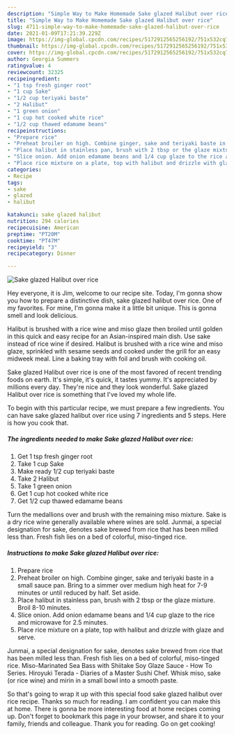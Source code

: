 ```yaml
---
description: "Simple Way to Make Homemade Sake glazed Halibut over rice"
title: "Simple Way to Make Homemade Sake glazed Halibut over rice"
slug: 4711-simple-way-to-make-homemade-sake-glazed-halibut-over-rice
date: 2021-01-09T17:21:39.229Z
image: https://img-global.cpcdn.com/recipes/5172912565256192/751x532cq70/sake-glazed-halibut-over-rice-recipe-main-photo.jpg
thumbnail: https://img-global.cpcdn.com/recipes/5172912565256192/751x532cq70/sake-glazed-halibut-over-rice-recipe-main-photo.jpg
cover: https://img-global.cpcdn.com/recipes/5172912565256192/751x532cq70/sake-glazed-halibut-over-rice-recipe-main-photo.jpg
author: Georgia Summers
ratingvalue: 4
reviewcount: 32325
recipeingredient:
- "1 tsp fresh ginger root"
- "1 cup Sake"
- "1/2 cup teriyaki baste"
- "2 Halibut"
- "1 green onion"
- "1 cup hot cooked white rice"
- "1/2 cup thawed edamame beans"
recipeinstructions:
- "Prepare rice"
- "Preheat broiler on high. Combine ginger, sake and teriyaki baste in a small sauce pan. Bring to a simmer over medium high heat for 7-9 minutes or until reduced by half. Set aside."
- "Place halibut in stainless pan, brush with 2 tbsp or the glaze mixture. Broil 8-10 minutes."
- "Slice onion. Add onion edamame beans and 1/4 cup glaze to the rice and microwave for 2.5 minutes."
- "Place rice mixture on a plate, top with halibut and drizzle with glaze and serve."
categories:
- Recipe
tags:
- sake
- glazed
- halibut

katakunci: sake glazed halibut 
nutrition: 294 calories
recipecuisine: American
preptime: "PT20M"
cooktime: "PT47M"
recipeyield: "3"
recipecategory: Dinner

---
```



![Sake glazed Halibut over rice](https://img-global.cpcdn.com/recipes/5172912565256192/751x532cq70/sake-glazed-halibut-over-rice-recipe-main-photo.jpg)

Hey everyone, it is Jim, welcome to our recipe site. Today, I'm gonna show you how to prepare a distinctive dish, sake glazed halibut over rice. One of my favorites. For mine, I'm gonna make it a little bit unique. This is gonna smell and look delicious.

Halibut is brushed with a rice wine and miso glaze then broiled until golden in this quick and easy recipe for an Asian-inspired main dish. Use sake instead of rice wine if desired. Halibut is brushed with a rice wine and miso glaze, sprinkled with sesame seeds and cooked under the grill for an easy midweek meal. Line a baking tray with foil and brush with cooking oil.

Sake glazed Halibut over rice is one of the most favored of recent trending foods on earth. It's simple, it's quick, it tastes yummy. It's appreciated by millions every day. They're nice and they look wonderful. Sake glazed Halibut over rice is something that I've loved my whole life.


To begin with this particular recipe, we must prepare a few ingredients. You can have sake glazed halibut over rice using 7 ingredients and 5 steps. Here is how you cook that.

<!--inarticleads1-->

##### The ingredients needed to make Sake glazed Halibut over rice:

1. Get 1 tsp fresh ginger root
1. Take 1 cup Sake
1. Make ready 1/2 cup teriyaki baste
1. Take 2 Halibut
1. Take 1 green onion
1. Get 1 cup hot cooked white rice
1. Get 1/2 cup thawed edamame beans


Turn the medallions over and brush with the remaining miso mixture. Sake is a dry rice wine generally available where wines are sold. Junmai, a special designation for sake, denotes sake brewed from rice that has been milled less than. Fresh fish lies on a bed of colorful, miso-tinged rice. 

<!--inarticleads2-->

##### Instructions to make Sake glazed Halibut over rice:

1. Prepare rice
1. Preheat broiler on high. Combine ginger, sake and teriyaki baste in a small sauce pan. Bring to a simmer over medium high heat for 7-9 minutes or until reduced by half. Set aside.
1. Place halibut in stainless pan, brush with 2 tbsp or the glaze mixture. Broil 8-10 minutes.
1. Slice onion. Add onion edamame beans and 1/4 cup glaze to the rice and microwave for 2.5 minutes.
1. Place rice mixture on a plate, top with halibut and drizzle with glaze and serve.


Junmai, a special designation for sake, denotes sake brewed from rice that has been milled less than. Fresh fish lies on a bed of colorful, miso-tinged rice. Miso-Marinated Sea Bass with Shiitake Soy Glaze Sauce - How To Series. Hiroyuki Terada - Diaries of a Master Sushi Chef. Whisk miso, sake (or rice wine) and mirin in a small bowl into a smooth paste. 

So that's going to wrap it up with this special food sake glazed halibut over rice recipe. Thanks so much for reading. I am confident you can make this at home. There is gonna be more interesting food at home recipes coming up. Don't forget to bookmark this page in your browser, and share it to your family, friends and colleague. Thank you for reading. Go on get cooking!
